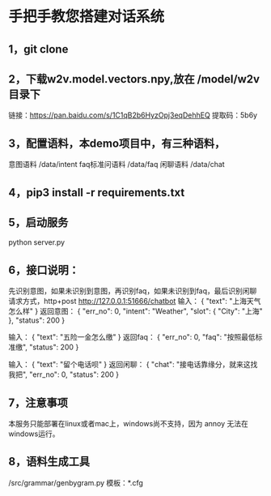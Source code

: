 # 手把手教您搭建对话系统

## 1，git clone

## 2，下载w2v.model.vectors.npy,放在 /model/w2v 目录下
链接：https://pan.baidu.com/s/1C1qB2b6HyzOpj3eqDehhEQ  提取码：5b6y 

## 3，配置语料，本demo项目中，有三种语料，
意图语料 /data/intent
faq标准问语料 /data/faq
闲聊语料 /data/chat

## 4，pip3 install -r requirements.txt

## 5，启动服务
python server.py

## 6，接口说明：
先识别意图，如果未识别到意图，再识别faq，如果未识别到faq，最后识别闲聊
请求方式，http+post 
http://127.0.0.1:51666/chatbot
输入： 
{
    "text": "上海天气怎么样"
}
返回意图：
{
  "err_no": 0,
  "intent": "Weather",
  "slot": {
    "City": "上海"
  },
  "status": 200
}

输入：
{
    "text": "五险一金怎么缴"
}
返回faq：
{
  "err_no": 0,
  "faq": "按照最低标准缴",
  "status": 200
}

输入：
{
    "text": "留个电话呗"
}
返回闲聊：
{
  "chat": "接电话靠缘分，就来这找我把",
  "err_no": 0,
  "status": 200
}

## 7，注意事项
本服务只能部署在linux或者mac上，windows尚不支持，因为 annoy 无法在windows运行。

## 8，语料生成工具
/src/grammar/genbygram.py
模板：*.cfg